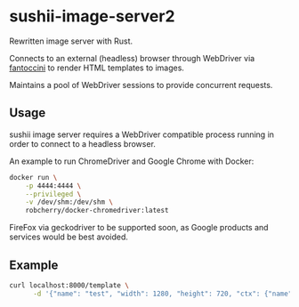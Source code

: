 # sushii-image-server2

Rewritten image server with Rust.

Connects to an external (headless) browser through WebDriver via
[fantoccini](https://github.com/jonhoo/fantoccini) to render HTML templates to
images.

Maintains a pool of WebDriver sessions to provide concurrent requests.

## Usage

sushii image server requires a WebDriver compatible process running in order
to connect to a headless browser.

An example to run ChromeDriver and Google Chrome with Docker:

```bash
docker run \
    -p 4444:4444 \
    --privileged \
    -v /dev/shm:/dev/shm \
    robcherry/docker-chromedriver:latest
```

FireFox via geckodriver to be supported soon, as Google products and services
would be best avoided.

## Example

```bash
curl localhost:8000/template \
      -d '{"name": "test", "width": 1280, "height": 720, "ctx": {"name": "Bob", "age": 30 }}' > image.png
```
